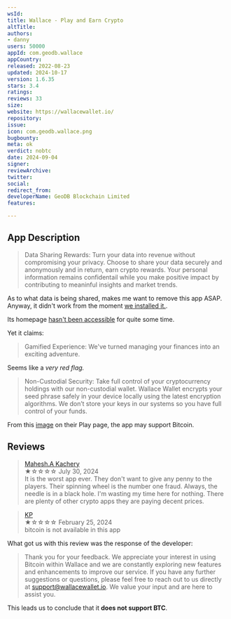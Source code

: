 ```yaml
---
wsId: 
title: Wallace - Play and Earn Crypto
altTitle: 
authors:
- danny
users: 50000
appId: com.geodb.wallace
appCountry: 
released: 2022-08-23
updated: 2024-10-17
version: 1.6.35
stars: 3.4
ratings: 
reviews: 33
size: 
website: https://wallacewallet.io/
repository: 
issue: 
icon: com.geodb.wallace.png
bugbounty: 
meta: ok
verdict: nobtc
date: 2024-09-04
signer: 
reviewArchive: 
twitter: 
social: 
redirect_from: 
developerName: GeoDB Blockchain Limited
features: 

---
```


## App Description

> Data Sharing Rewards: Turn your data into revenue without compromising your privacy. Choose to share your data securely and anonymously and in return, earn crypto rewards. Your personal information remains confidentail while you make positive impact by contributing to meaninful insights and market trends. 

As to what data is being shared, makes me want to remove this app ASAP. Anyway, it didn't work from the moment [we installed it.](https://x.com/BitcoinWalletz/status/1831298909903495432). 

Its homepage [hasn't been accessible](https://web.archive.org/web/20240401000000*/https://wallacewallet.io) for quite some time.

Yet it claims:

> Gamified Experience: We've turned managing your finances into an exciting adventure.

Seems like a *very red flag.*

> Non-Custodial Security: Take full control of your cryptocurrency holdings with our non-custodial wallet. Wallace Wallet encrypts your seed phrase safely in your device locally using the latest encryption algorithms. We don’t store your keys in our systems so you have full control of your funds. 

From this [image](https://play-lh.googleusercontent.com/2arAZp70_lunHBOb7hC4MegxLEgEDxlp_ARJ-xnEstcVgYr_sKJDqSxitoSdvDAKZPg=w2560-h1440) on their Play page, the app may support Bitcoin. 

## Reviews

> [Mahesh.A Kachery](https://play.google.com/store/apps/details?id=com.geodb.wallace)<br>
  ★☆☆☆☆ July 30, 2024 <br>
       It is the worst app ever. They don't want to give any penny to the players. Their spinning wheel is the number one fraud. Always, the needle is in a black hole. I'm wasting my time here for nothing. There are plenty of other crypto apps they are paying decent prices.

> [KP](https://play.google.com/store/apps/details?id=com.geodb.wallace)<br>
  ★☆☆☆☆ February 25, 2024 <br>
       bitcoin is not available in this app

What got us with this review was the response of the developer: 

> Thank you for your feedback. We appreciate your interest in using Bitcoin within Wallace and we are constantly exploring new features and enhancements to improve our service. If you have any further suggestions or questions, please feel free to reach out to us directly at support@wallacewallet.io. We value your input and are here to assist you.

This leads us to conclude that it **does not support BTC**.